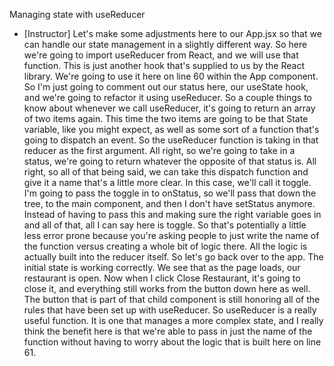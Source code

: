 Managing state with useReducer
- [Instructor] Let's make some adjustments here to our App.jsx so that we can handle our state management in a slightly different way. So here we're going to import useReducer from React, and we will use that function. This is just another hook that's supplied to us by the React library. We're going to use it here on line 60 within the App component. So I'm just going to comment out our status here, our useState hook, and we're going to refactor it using useReducer. So a couple things to know about whenever we call useReducer, it's going to return an array of two items again. This time the two items are going to be that State variable, like you might expect, as well as some sort of a function that's going to dispatch an event. So the useReducer function is taking in that reducer as the first argument. All right, so we're going to take in a status, we're going to return whatever the opposite of that status is. All right, so all of that being said, we can take this dispatch function and give it a name that's a little more clear. In this case, we'll call it toggle. I'm going to pass the toggle in to onStatus, so we'll pass that down the tree, to the main component, and then I don't have setStatus anymore. Instead of having to pass this and making sure the right variable goes in and all of that, all I can say here is toggle. So that's potentially a little less error prone because you're asking people to just write the name of the function versus creating a whole bit of logic there. All the logic is actually built into the reducer itself. So let's go back over to the app. The initial state is working correctly. We see that as the page loads, our restaurant is open. Now when I click Close Restaurant, it's going to close it, and everything still works from the button down here as well. The button that is part of that child component is still honoring all of the rules that have been set up with useReducer. So useReducer is a really useful function. It is one that manages a more complex state, and I really think the benefit here is that we're able to pass in just the name of the function without having to worry about the logic that is built here on line 61.